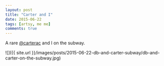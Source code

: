 ```yaml
---
layout: post
title: "Carter and I"
date: 2015-06-22
tags: [artsy, me me]
comments: true
---
```

A rare [@carterac](https://twitter.com/carterac) and I on the subway.

![]({{ site.url }}/images/posts/2015-06-22-db-and-carter-subway/db-and-carter-on-the-subway.jpg)

